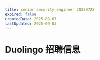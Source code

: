 ```yaml
---
title: senior security engineer 20250728
expired: false
createdDate: 2025-08-07
lastUpdated: 2025-09-03
---
```


# Duolingo 招聘信息

<JobPostingTable job-posting-json-path="duolingo/data/senior-security-engineer-20250728"/>